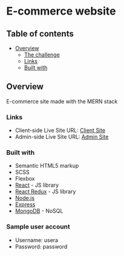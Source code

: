 # E-commerce website

## Table of contents

- [Overview](#overview)
  - [The challenge](#the-challenge)
  - [Links](#links)
  - [Built with](#built-with)
  <!-- - [Continued development](#continued-development)
  - [Useful resources](#useful-resources) -->
<!-- - [Author](#author) -->


## Overview

E-commerce site made with the MERN stack

<!-- ### Screenshot -->

<!-- ![](./src/assets/samples/sample-dark.png)	 -->

<!-- Add a screenshot of your solution. The easiest way to do this is to use Firefox to view your project, right-click the page and select "Take a Screenshot". You can choose either a full-height screenshot or a cropped one based on how long the page is. If it's very long, it might be best to crop it.

Alternatively, you can use a tool like [FireShot](https://getfireshot.com/) to take the screenshot. FireShot has a free option, so you don't need to purchase it. 

Then crop/optimize/edit your image however you like, add it to your project, and update the file path in the image above. -->


### Links

<!-- - Solution URL: [Add solution URL here](https://your-solution-url.com) -->
- Client-side Live Site URL: [Client Site](https://e-shop-client-tau.vercel.app/)
- Admin-side Live Site URL: [Admin Site](https://e-shop-admin.onrender.com)


### Built with

- Semantic HTML5 markup
- SCSS
- Flexbox
- [React](https://reactjs.org/) - JS library
- [React Redux](https://react-redux.js.org/) - JS library
- [Node.js](https://nodejs.org/)
- [Express](https://expressjs.com/)
- [MongoDB](https://www.mongodb.com/) - NoSQL


### Sample user account
  
- Username: usera  
- Password: password
